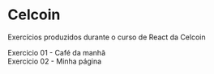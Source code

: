 # Celcoin
Exercícios produzidos durante o curso de React da Celcoin 

Exercicio 01 - Café da manhã <br>
Exercicio 02 - Minha página
